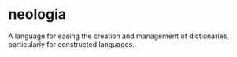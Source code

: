 neologia
========

A language for easing the creation and management of dictionaries, particularly for constructed languages.
